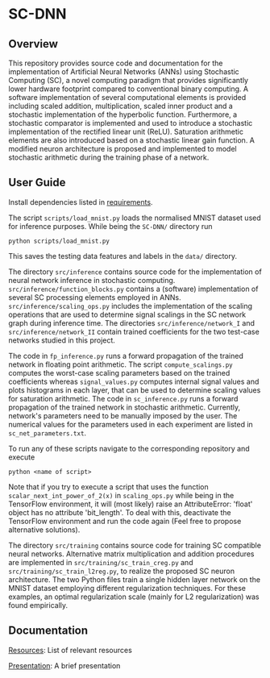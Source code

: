 # SC-DNN

## Overview
This repository provides source code and documentation for the implementation of Artificial Neural Networks (ANNs) using Stochastic Computing (SC), a novel computing paradigm that provides significantly lower hardware footprint compared to conventional binary computing. A software implementation of several computational elements is provided including scaled addition, multiplication, scaled inner product and a stochastic implementation of the hyperbolic function. Furthermore, a stochastic comparator is implemented and used to introduce a stochastic implementation of the rectified linear unit (ReLU). Saturation arithmetic elements are also introduced based on a stochastic linear gain function. A modified neuron architecture is proposed and implemented to model stochastic arithmetic during the training phase of a network.

## User Guide

Install dependencies listed in [requirements](https://github.com/adamosSol/SC-DNN/blob/master/requirements.txt). 

The script `scripts/load_mnist.py` loads the normalised MNIST dataset used for inference purposes. While being the `SC-DNN/` directory run 

    python scripts/load_mnist.py 

This saves the testing data features and labels in the `data/` directory. 

The directory `src/inference` contains source code for the implementation of neural network inference in stochastic computing. `src/inference/function_blocks.py` contains a (software) implementation of several SC processing elements employed in ANNs. `src/inference/scaling_ops.py` includes the implementation of the scaling operations that are used to determine signal scalings in the SC network graph during inference time. The directories `src/inference/network_I` and `src/inference/network_II` contain trained coefficients for the two test-case networks studied in this project. 

The code in `fp_inference.py` runs a forward propagation of the trained network in floating point arithmetic. The script `compute_scalings.py` computes the worst-case scaling parameters based on the trained coefficients whereas `signal_values.py` computes internal signal values and plots histograms in each layer, that can be used to determine scaling values for saturation arithmetic. The code in `sc_inference.py` runs a forward propagation of the trained network in stochastic arithmetic. Currently, network's parameters need to be manually imposed by the user. The numerical values for the parameters used in each experiment are listed in `sc_net_parameters.txt`. 

To run any of these scripts navigate to the corresponding repository and execute 

    python <name of script>
    
Note that if you try to execute a script that uses the function `scalar_next_int_power_of_2(x)` in `scaling_ops.py` while being in the TensorFlow environment, it will (most likely) raise an AttributeError: 'float' object has no attribute 'bit_length'. To deal with this, deactivate the TensorFlow environment and run the code again (Feel free to propose alternative solutions).  

The directory `src/training` contains source code for training SC compatible neural networks. Alternative matrix multiplication and addition procedures are implemented in `src/training/sc_train_creg.py` and `src/training/sc_train_l2reg.py`, to realize the proposed SC neuron architecture. The two Python files train a single hidden layer network on the MNIST dataset employing different regularization techniques. For these examples, an optimal regularization scale (mainly for L2 regularization) was found empirically. 

## Documentation
[Resources](https://github.com/adamosSol/SC-DNN/blob/master/Resources.md): List of relevant resources

[Presentation](https://github.com/adamosSol/SC-DNN/blob/master/docs/Presentation.pdf): A brief presentation 
